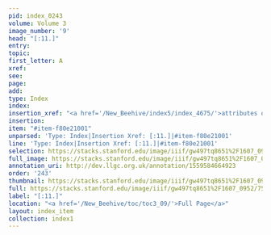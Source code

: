 ```yaml
---
pid: index_0243
volume: Volume 3
image_number: '9'
head: "[:11.]"
entry: 
topic: 
first_letter: A
xref: 
see: 
page: 
add: 
type: Index
index: 
insertion_xref: "<a href='/New_Beehive/index5/index_4675/'>attributes of god</a>"
insertion: 
item: "#item-f80e21001"
unparsed: 'Type: Index|Insertion Xref: [:11.]|#item-f80e21001'
line: 'Type: Index|Insertion Xref: [:11.]|#item-f80e21001'
selection: https://stacks.stanford.edu/image/iiif/gw497tq8651%2F1607_0952/751,991,138,93/full/0/default.jpg
full_image: https://stacks.stanford.edu/image/iiif/gw497tq8651%2F1607_0952/full/full/0/default.jpg
annotation_uri: http://dev.llgc.org.uk/annotation/1559584664923
order: '243'
thumbnail: https://stacks.stanford.edu/image/iiif/gw497tq8651%2F1607_0952/751,991,138,93/150,/0/default.jpg
full: https://stacks.stanford.edu/image/iiif/gw497tq8651%2F1607_0952/751,991,138,93/full/0/default.jpg
label: "[:11.]"
location: "<a href='/New_Beehive/toc/toc3_09/'>Full Page</a>"
layout: index_item
collection: index1
---
```

